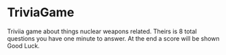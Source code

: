 # TriviaGame

Triviia game about things nuclear weapons related.
Theirs is 8 total questions you have one minute to answer.
At the end a score will be shown
Good Luck.
